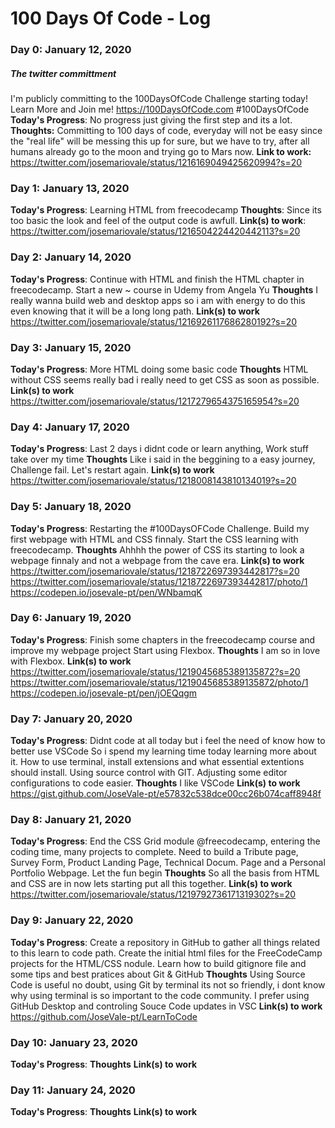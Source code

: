 # 100 Days Of Code - Log

### Day 0: January 12, 2020
##### The twitter committment
I'm publicly committing to the 100DaysOfCode Challenge starting today! 
Learn More and Join me! https://100DaysOfCode.com #100DaysOfCode
**Today's Progress**: No progress just giving the first step and its a lot.
**Thoughts:** 
Committing to 100 days of code, everyday will not be easy since the "real life" will
be messing this up for sure, but we have to try, after all humans already go to the moon and trying
go to Mars now.
**Link to work:**   https://twitter.com/josemariovale/status/1216169049425620994?s=20

### Day 1: January 13, 2020
**Today's Progress**: Learning HTML from freecodecamp
**Thoughts**: 
Since its too basic the look and feel of the output code is awfull.
**Link(s) to work**: https://twitter.com/josemariovale/status/1216504224420442113?s=20

### Day 2: January 14, 2020
**Today's Progress**: Continue with HTML and finish the HTML chapter in freecodecamp. Start a new ~
course in Udemy from Angela Yu
**Thoughts** 
I really wanna build web and desktop apps so i am with energy to do this even knowing 
that it will be a long long path.
**Link(s) to work** https://twitter.com/josemariovale/status/1216926117686280192?s=20

### Day 3: January 15, 2020
**Today's Progress**: More HTML doing some basic code
**Thoughts** 
HTML without CSS seems really bad i really need to get CSS as soon as possible.
**Link(s) to work** https://twitter.com/josemariovale/status/1217279654375165954?s=20

### Day 4: January 17, 2020
**Today's Progress**: Last 2 days i didnt code or learn anything, Work stuff take over my time
**Thoughts** 
Like i said in the beggining to a easy journey, Challenge fail. Let's restart again.
**Link(s) to work** https://twitter.com/josemariovale/status/1218008143810134019?s=20

### Day 5: January 18, 2020
**Today's Progress**: Restarting the #100DaysOFCode Challenge. Build my first webpage with HTML and 
CSS finnaly. Start the CSS learning with freecodecamp. 
**Thoughts** 
Ahhhh the power of CSS its starting to look a webpage finnaly and not a webpage from
the cave era.
**Link(s) to work** https://twitter.com/josemariovale/status/1218722697393442817?s=20
                    https://twitter.com/josemariovale/status/1218722697393442817/photo/1
                    https://codepen.io/josevale-pt/pen/WNbamqK

### Day 6: January 19, 2020
**Today's Progress**: Finish some chapters in the freecodecamp course and improve my webpage project
Start using Flexbox. 
**Thoughts** 
I am so in love with Flexbox.
**Link(s) to work** https://twitter.com/josemariovale/status/1219045685389135872?s=20
                    https://twitter.com/josemariovale/status/1219045685389135872/photo/1
                    https://codepen.io/josevale-pt/pen/jOEQqgm

### Day 7: January 20, 2020
**Today's Progress**: Didnt code at all today but i feel the need of know how to better use VSCode
So i spend my learning time today learning more about it. How to use terminal, install extensions 
and what essential extentions should install. Using source control with GIT. Adjusting some editor
configurations to code easier.
**Thoughts** 
I like VSCode
**Link(s) to work** https://gist.github.com/JoseVale-pt/e57832c538dce00cc26b074caff8948f
                    

### Day 8: January 21, 2020
**Today's Progress**: End the CSS Grid module @freecodecamp, entering the coding time, many projects
 to complete. Need to build a Tribute page, Survey Form, Product Landing Page, Technical Docum. Page and a 
Personal Portfolio Webpage. Let the fun begin
**Thoughts** 
So all the basis from HTML and CSS are in now lets starting put all this together.
**Link(s) to work** https://twitter.com/josemariovale/status/1219792736171319302?s=20

### Day 9: January 22, 2020
**Today's Progress**: Create a repository in GitHub to gather all things related to this learn to
code path. Create the initial html files for the FreeCodeCamp projects for the HTML/CSS nodule. Learn
how to build gitignore file and some tips and best pratices about Git & GitHub
**Thoughts** 
Using Source Code is useful no doubt, using Git by terminal its not so friendly, i dont
know why using terminal is so important to the code community. I prefer using GitHub Desktop and 
controling Souce Code updates in VSC
**Link(s) to work** https://github.com/JoseVale-pt/LearnToCode

### Day 10: January 23, 2020
**Today's Progress**: 
**Thoughts** 
**Link(s) to work** 

### Day 11: January 24, 2020
**Today's Progress**: 
**Thoughts** 
**Link(s) to work** 